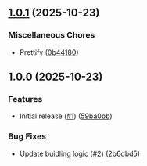 ## [1.0.1](https://github.com/appium/node-devicectl/compare/v1.0.0...v1.0.1) (2025-10-23)

### Miscellaneous Chores

* Prettify ([0b44180](https://github.com/appium/node-devicectl/commit/0b441806c2803231861260424bc82f2fb3a42224))

## 1.0.0 (2025-10-23)

### Features

* Initial release ([#1](https://github.com/appium/node-devicectl/issues/1)) ([59ba0bb](https://github.com/appium/node-devicectl/commit/59ba0bb4a002b21e5b3cdd78a6f7be21362f4ac1))

### Bug Fixes

* Update buidling logic ([#2](https://github.com/appium/node-devicectl/issues/2)) ([2b6dbd5](https://github.com/appium/node-devicectl/commit/2b6dbd50878940e60152e3850b8d7aa480663bb0))
